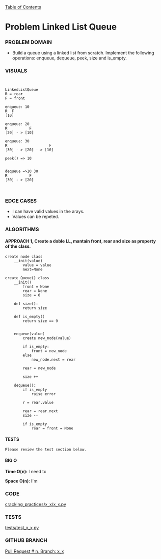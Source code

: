 [Table of Contents](../../README.md)

# Problem Linked List Queue

<!-- [Whiteboard approach](x_x) -->

### PROBLEM DOMAIN
- Build a queue using a linked list from scratch. Implement the following operations: enqueue, dequeue, peek, size and is_empty.

### VISUALS

```


LinkedListQueue
R = rear
F = front

enqueue: 10
R  F
[10]

enqueue: 20
R          F
[20] - > [10]

enqueue: 30
R                   F
[30] - > [20] - > [10]

peek() => 10


dequeue =>10 30
R          F
[30] - > [20]



```

### EDGE CASES

- I can have valid values in the arays.
- Values can be repeted.

### ALGORITHMS

#### APPROACH 1, Create a doble LL, mantain front, rear and size as property of the class.

```
create node class
    __init(value)
        value = value
        next=None

create Queue() class
    __init()
        front = None
        rear = None
        size = 0

    def size():
        return size

    def is_empty()
        return size == 0


    enqueue(value)
        create new_node(value)

        if is_empty:
            front = new_node
        else
            new_node.next = rear

        rear = new_node

        size ++

    dequeue():
        if is_empty
            raise error

        r = rear.value

        rear = rear.next
        size --

        if is_empty
            rear = front = None

```

#### TESTS

```
Please review the test section below.
```

#### BIG O

**Time O(n):** I need to

**Space O(n):** I'm

### CODE

[cracking_practices/x_x/x_x.py](x_x.py)

### TESTS

[tests/test_x_x.py](../../tests/test_x_x.py)

### GITHUB BRANCH

[Pull Request # n, Branch: x_x](https://github.com/ilealm/cracking-practices/pull/X)
